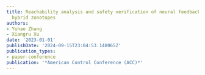 ```yaml
---
title: Reachability analysis and safety verification of neural feedback systems via
  hybrid zonotopes
authors:
- Yuhao Zhang
- Xiangru Xu
date: '2023-01-01'
publishDate: '2024-09-15T23:04:53.140065Z'
publication_types:
- paper-conference
publication: '*American Control Conference (ACC)*'
---
```


